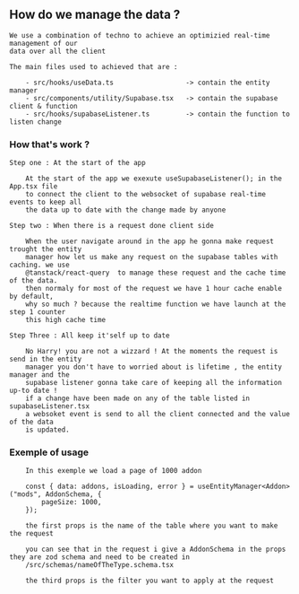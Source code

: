                                 
## How do we manage the data ? 

    We use a combination of techno to achieve an optimizied real-time management of our
    data over all the client
    
    The main files used to achieved that are : 

        - src/hooks/useData.ts                  -> contain the entity manager 
        - src/components/utility/Supabase.tsx   -> contain the supabase client & function
        - src/hooks/supabaseListener.ts         -> contain the function to listen change

### How that's work ? 

    Step one : At the start of the app 
    
        At the start of the app we exexute useSupabaseListener(); in the App.tsx file
        to connect the client to the websocket of supabase real-time events to keep all
        the data up to date with the change made by anyone
    
    Step two : When there is a request done client side 
        
        When the user navigate around in the app he gonna make request trought the entity
        manager how let us make any request on the supabase tables with caching. we use 
        @tanstack/react-query  to manage these request and the cache time of the data.
        then normaly for most of the request we have 1 hour cache enable by default,
        why so much ? because the realtime function we have launch at the step 1 counter
        this high cache time 

    Step Three : All keep it'self up to date

        No Harry! you are not a wizzard ! At the moments the request is send in the entity
        manager you don't have to worried about is lifetime , the entity manager and the 
        supabase listener gonna take care of keeping all the information up-to date !
        if a change have been made on any of the table listed in supabaseListener.tsx
        a websoket event is send to all the client connected and the value of the data
        is updated.


### Exemple of usage 
          
        In this exemple we load a page of 1000 addon 

        const { data: addons, isLoading, error } = useEntityManager<Addon>("mods", AddonSchema, {
            pageSize: 1000,
        });
        
        the first props is the name of the table where you want to make the request

        you can see that in the request i give a AddonSchema in the props they are zod schema and need to be created in 
        /src/schemas/nameOfTheType.schema.tsx 

        the third props is the filter you want to apply at the request


